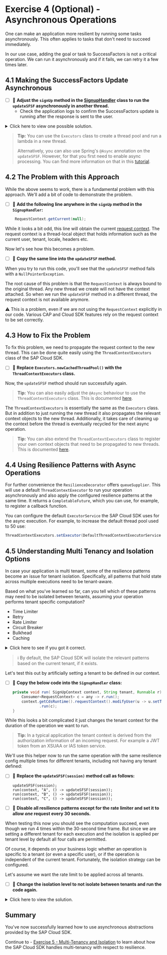 # Exercise 4 (Optional) - Asynchronous Operations

One can make an application more resilient by running some tasks asynchronously. This often applies to tasks that don't need to succeed immediately.

In our use case, adding the goal or task to SuccessFactors is not a critical operation. We can run it asynchronously and if it fails, we can retry it a few times later.

## 4.1 Making the SuccessFactors Update Asynchronous

- [ ] 🔨 **Adjust the `signUp` method in the [SignupHandler](../../srv/src/main/java/com/sap/cloud/sdk/demo/in260/SignupHandler.java) class to run the `updateSFSF` asynchronously in another thread.**
  - Check the application logs to confirm the SuccessFactors update is running after the response is sent to the user. 

<details><summary>Click here to view one possible solution.</summary>

```java
Executors.newCachedThreadPool()
        .execute(() -> updateSFSF(session));
```

</details>

> **Tip:** You can use the `Executors` class to create a thread pool and run a lambda in a new thread. 
> 
> Alternatively, you can also use Spring's `@Async` annotation on the `updateSFSF`.
> However, for that you first need to enable async processing.
> You can find more information on that in this [tutorial](https://www.baeldung.com/spring-async).

## 4.2 The Problem with this Approach

While the above seems to work, there is a fundamental problem with this approach.
We'll add a bit of code to demonstrate the problem.

- [ ] 🔨 **Add the following line anywhere in the `signUp` method in the `SignupHandler`:**
   
  ```java
   RequestContext.getCurrent(null);
   ```

While it looks a bit odd, this line will obtain the current [request context](https://cap.cloud.sap/docs/java/request-contexts).
The request context is a thread-local object that holds information such as the current user, tenant, locale, headers etc.

Now let's see how this becomes a problem.

- [ ] 🔨 **Copy the same line into the `updateSFSF` method.** 

When you try to run this code, you'll see that the `updateSFSF` method fails with a `NullPointerException`.

The root cause of this problem is that the `RequestContext` is always bound to the original thread.
Any new thread we create will not have the context attached. So when we run the `updateSFSF` method in a different thread, the request context is not available anymore.

⚠️ This is a problem, even if we are not using the `RequestContext` explicitly in our code.
Various CAP and Cloud SDK features rely on the request context to be set correctly.

## 4.3 How to Fix the Problem

To fix this problem, we need to propagate the request context to the new thread.
This can be done quite easily using the `ThreadContextExecutors` class of the SAP Cloud SDK.

- [ ] 🔨 **Replace `Executors.newCachedThreadPool()` with the `ThreadContextExecutors` class.** 

Now, the `updateSFSF` method should run successfully again.

> **Tip:** You can also easily adjust the `@Async` behaviour to use the `ThreadContextExecutors` class. This is documented [here](https://sap.github.io/cloud-sdk/docs/java/v5/features/multi-tenancy/thread-context#spring-integration).

The `ThreadContextExecutors` is essentially the same as the `Executors` class.
But in addition to just running the new thread it also propagates the relevant context objects to the new thread.
Additionally, it takes care of cleaning up the context before the thread is eventually recycled for the next async operation.

> **Tip:** You can also extend the `ThreadContextExecutors` class to register your own context objects that need to be propagated to new threads. This is documented [here](https://sap.github.io/cloud-sdk/docs/java/v5/features/multi-tenancy/thread-context#passing-on-other-threadlocals).

## 4.4 Using Resilience Patterns with Async Operations

For further convenience the `ResilienceDecorator` offers `queueSupplier`.
This will use a default `ThreadContextExecutor` to run your operation asynchronously and also apply the configured resilience patterns at the same time.
It returns a `CompletableFuture`, which you can use, for example, to register a callback function.

You can configure the default `ExecutorService` the SAP Cloud SDK uses for the async execution.
For example, to increase the default thread pool used to 50 use:

```java
ThreadContextExecutors.setExecutor(DefaultThreadContextExecutorService.of(Executors.newFixedThreadPool(50)));
```

## 4.5 Understanding Multi Tenancy and Isolation Options

In case your application is multi tenant, some of the resilience patterns become an issue for tenant isolation.
Specifically, all patterns that hold state across multiple executions need to be tenant-aware.

Based on what you've learned so far, can you tell which of these patterns may need to be isolated between tenants, assuming your operation performs tenant specific computation?

* Time Limiter
* Retry
* Rate Limiter
* Circuit Breaker
* Bulkhead
* Caching

<details><summary>Click here to see if you got it correct.</summary>

* Caching
* Rate Limiter
  * If one tenant performs an excessive amount of operations we should only limit that tenant and not degrade performance for all tenants.  
* Circuit Breaker
  * A similar argument can be made.
* Bulkhead

Caching obviously holds a tenants data, so that one is a must-have.
The rate limiter should also be applied per tenant.
If one tenant performs an excessive amount of operations we should only limit that tenant and not degrade performance for all tenants.
Similar arguments can be made for the circuit breaker and bulkhead.

In contrast, a timeout or retry only affects the tenant the operation is currently running for and has no side effects for other tenants.

</details>

> ℹ️ By default, the SAP Cloud SDK will isolate the relevant patterns based on the current tenant, if it exists.

Let's test this out by artificially setting a tenant to be defined in our context.

- [ ] 🔨 **Copy the below code into the `SignupHandler` class:**
  
   ```java
   private void run( SignUpContext context, String tenant, Runnable r) {
       Consumer<RequestContext> c = any -> r.run();
       context.getCdsRuntime().requestContext().modifyUser(u -> u.setTenant(tenant))
               .run(c);
   }
   ```

While this looks a bit complicated it just changes the tenant context for the duration of the operation we want to run.

> **Tip:** In a typical application the tenant context is derived from the authorization information of an incoming request.
> For example a JWT token from an XSUAA or IAS token service. 

We'll use this helper now to run the same operation with the same resilience config multiple times for different tenants, including not having any tenant defined:

- [ ] 🔨 **Replace the `updateSFSF(session)` method call as follows:**

   ```
   updateSFSF(session);
   run(context, "A", () -> updateSFSF(session));
   run(context, "B", () -> updateSFSF(session));
   run(context, "C", () -> updateSFSF(session));
   ```

- [ ] 🔨 **Disable all resilience patterns except for the rate limiter and set it to allow _one_ request every 30 seconds.**

When testing this now you should see the computation succeed, even though we run 4 times within the 30-second time frame.
But since we are setting a different tenant for each execution and the isolation is applied per tenant level by default all four calls are permitted.

Of course, it depends on your business logic whether an operation is specific to a tenant (or even a specific user), or if the operation is independent of the current tenant.
Fortunately, the isolation strategy can be configured.

Let's assume we want the rate limit to be applied across all tenants.

- [ ] 🔨 **Change the isolation level to not isolate between tenants and run the code again.** 

<details><summary>Click here to view the solution.</summary>

```java
var config = ResilienceConfiguration.of(SignupHandler.class)
                    .isolationMode(ResilienceIsolationMode.NO_ISOLATION)
```

> **Tip:** The default value is `TENANT_OPTIONAL`. 
> Among other strategies, you can also enforce that a tenant **must** be present.
> This can be done via the `TENANT_REQUIRED` option.
> This would throw an exception in case the current tenant could not be determined.

</details>

## Summary

You've now successfully learned how to use asynchronous abstractions provided by the SAP Cloud SDK.

Continue to - [Exercise 5 - Multi-Tenancy and Isolation](../ex5/README.md) to learn about how the SAP Cloud SDK handles multi-tenancy with respect to resilience.
